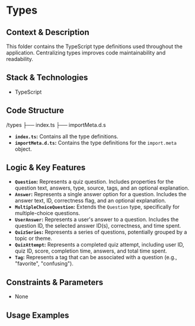 # Types

## Context & Description
This folder contains the TypeScript type definitions used throughout the application. Centralizing types improves code maintainability and readability.

## Stack & Technologies
- TypeScript

## Code Structure
/types
├── index.ts
├── importMeta.d.s

- **`index.ts`:** Contains all the type definitions.
- **`importMeta.d.ts`:** Contains the type definitions for the `import.meta` object.

## Logic & Key Features
- **`Question`:** Represents a quiz question. Includes properties for the question text, answers, type, source, tags, and an optional explanation.
- **`Answer`:** Represents a single answer option for a question. Includes the answer text, ID, correctness flag, and an optional explanation.
- **`MultipleChoiceQuestion`:** Extends the `Question` type, specifically for multiple-choice questions.
- **`UserAnswer`:** Represents a user's answer to a question. Includes the question ID, the selected answer ID(s), correctness, and time spent.
- **`QuizSeries`:** Represents a series of questions, potentially grouped by a topic or theme.
- **`QuizAttempt`:** Represents a completed quiz attempt, including user ID, quiz ID, score, completion time, answers, and total time spent.
- **`Tag`:** Represents a tag that can be associated with a question (e.g., "favorite", "confusing").

## Constraints & Parameters
- None

## Usage Examples